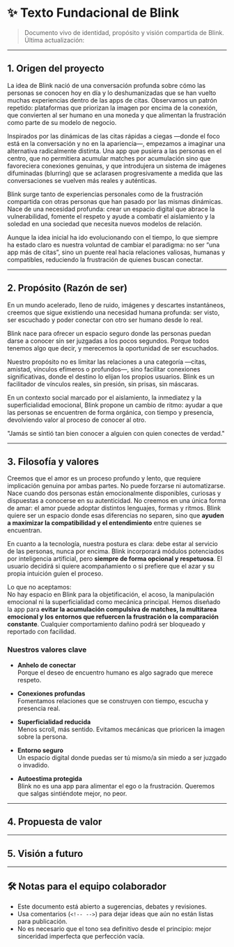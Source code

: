 # ✨ Texto Fundacional de Blink

> Documento vivo de identidad, propósito y visión compartida de Blink.  
> Última actualización: <!-- Fecha aquí -->

---

## 1. Origen del proyecto

La idea de Blink nació de una conversación profunda sobre cómo las personas se conocen hoy en día y lo deshumanizadas que se han vuelto muchas experiencias dentro de las apps de citas. Observamos un patrón repetido: plataformas que priorizan la imagen por encima de la conexión, que convierten al ser humano en una moneda y que alimentan la frustración como parte de su modelo de negocio.

Inspirados por las dinámicas de las citas rápidas a ciegas —donde el foco está en la conversación y no en la apariencia—, empezamos a imaginar una alternativa radicalmente distinta. Una app que pusiera a las personas en el centro, que no permitiera acumular matches por acumulación sino que favoreciera conexiones genuinas, y que introdujera un sistema de imágenes difuminadas (blurring) que se aclarasen progresivamente a medida que las conversaciones se vuelven más reales y auténticas.

Blink surge tanto de experiencias personales como de la frustración compartida con otras personas que han pasado por las mismas dinámicas. Nace de una necesidad profunda: crear un espacio digital que abrace la vulnerabilidad, fomente el respeto y ayude a combatir el aislamiento y la soledad en una sociedad que necesita nuevos modelos de relación.

Aunque la idea inicial ha ido evolucionando con el tiempo, lo que siempre ha estado claro es nuestra voluntad de cambiar el paradigma: no ser “una app más de citas”, sino un puente real hacia relaciones valiosas, humanas y compatibles, reduciendo la frustración de quienes buscan conectar.

---

## 2. Propósito (Razón de ser)

En un mundo acelerado, lleno de ruido, imágenes y descartes instantáneos, creemos que sigue existiendo una necesidad humana profunda: ser visto, ser escuchado y poder conectar con otro ser humano desde lo real.

Blink nace para ofrecer un espacio seguro donde las personas puedan darse a conocer sin ser juzgadas a los pocos segundos. Porque todos tenemos algo que decir, y merecemos la oportunidad de ser escuchados.

Nuestro propósito no es limitar las relaciones a una categoría —citas, amistad, vínculos efímeros o profundos—, sino facilitar conexiones significativas, donde el destino lo elijan los propios usuarios. Blink es un facilitador de vínculos reales, sin presión, sin prisas, sin máscaras.

En un contexto social marcado por el aislamiento, la inmediatez y la superficialidad emocional, Blink propone un cambio de ritmo: ayudar a que las personas se encuentren de forma orgánica, con tiempo y presencia, devolviendo valor al proceso de conocer al otro.

"Jamás se sintió tan bien conocer a alguien con quien conectes de verdad."

---

## 3. Filosofía y valores

Creemos que el amor es un proceso profundo y lento, que requiere implicación genuina por ambas partes. No puede forzarse ni automatizarse. Nace cuando dos personas están emocionalmente disponibles, curiosas y dispuestas a conocerse en su autenticidad. No creemos en una única forma de amar: el amor puede adoptar distintos lenguajes, formas y ritmos. Blink quiere ser un espacio donde esas diferencias no separen, sino que **ayuden a maximizar la compatibilidad y el entendimiento** entre quienes se encuentran.

En cuanto a la tecnología, nuestra postura es clara: debe estar al servicio de las personas, nunca por encima. Blink incorporará módulos potenciados por inteligencia artificial, pero **siempre de forma opcional y respetuosa**. El usuario decidirá si quiere acompañamiento o si prefiere que el azar y su propia intuición guíen el proceso.

Lo que no aceptamos:  
No hay espacio en Blink para la objetificación, el acoso, la manipulación emocional ni la superficialidad como mecánica principal. Hemos diseñado la app para **evitar la acumulación compulsiva de matches, la multitarea emocional y los entornos que refuercen la frustración o la comparación constante**. Cualquier comportamiento dañino podrá ser bloqueado y reportado con facilidad.

### Nuestros valores clave

- **Anhelo de conectar**  
  Porque el deseo de encuentro humano es algo sagrado que merece respeto.

- **Conexiones profundas**  
  Fomentamos relaciones que se construyen con tiempo, escucha y presencia real.

- **Superficialidad reducida**  
  Menos scroll, más sentido. Evitamos mecánicas que prioricen la imagen sobre la persona.

- **Entorno seguro**  
  Un espacio digital donde puedas ser tú mismo/a sin miedo a ser juzgado o invadido.

- **Autoestima protegida**  
  Blink no es una app para alimentar el ego o la frustración. Queremos que salgas sintiéndote mejor, no peor.

---

## 4. Propuesta de valor

<!-- 
¿Qué diferencia a Blink de otras apps de citas?
¿Cómo resolvemos el problema de forma única o mejor?
¿A quién servimos y qué ofrecemos que no encontrarán en otro lugar?
Frases claras, humanas y directas (evitar jerga de negocios o palabras vacías).
-->

---

## 5. Visión a futuro

<!-- 
¿Dónde queremos estar en 5-10 años?
¿Qué impacto queremos haber tenido?
¿Cómo imaginamos que será el mundo si Blink cumple su propósito?
-->

---

## 🛠 Notas para el equipo colaborador

- Este documento está abierto a sugerencias, debates y revisiones.
- Usa comentarios (`<!-- -->`) para dejar ideas que aún no están listas para publicación.
- No es necesario que el tono sea definitivo desde el principio: mejor sinceridad imperfecta que perfección vacía.
